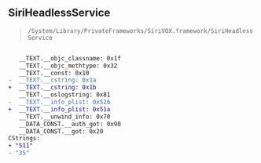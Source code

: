 ## SiriHeadlessService

> `/System/Library/PrivateFrameworks/SiriVOX.framework/SiriHeadlessService`

```diff

   __TEXT.__objc_classname: 0x1f
   __TEXT.__objc_methtype: 0x32
   __TEXT.__const: 0x10
-  __TEXT.__cstring: 0x1a
+  __TEXT.__cstring: 0x1b
   __TEXT.__oslogstring: 0x81
-  __TEXT.__info_plist: 0x526
+  __TEXT.__info_plist: 0x51a
   __TEXT.__unwind_info: 0x70
   __DATA_CONST.__auth_got: 0x90
   __DATA_CONST.__got: 0x20
CStrings:
+ "511"
- "35"

```
